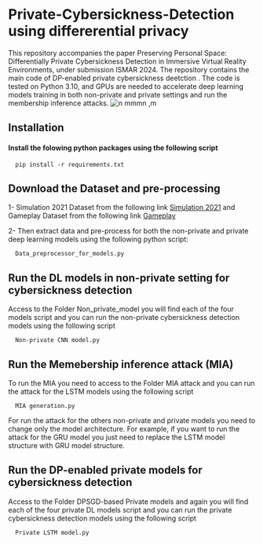 # Private-Cybersickness-Detection using differerential privacy
This repository accompanies the paper Preserving Personal Space: Differentially Private Cybersickness Detection in Immersive Virtual Reality Environments, under submission ISMAR 2024. The repository contains the main code of DP-enabled private cybersickness deetction . The code is tested on Python 3.10, and GPUs are needed to accelerate deep learning models training in both non-private and private settings and run the membership inference attacks.
![n mmmn ,m](https://github.com/ripankundu/Private-Cybersickness-Prediction/assets/63242071/8eef16cf-2d5f-409e-9781-d9ea3712262d)


## Installation

#### Install the folowing python packages using the following script

```http
  pip install -r requirements.txt
```

## Download the Dataset and pre-processing
1- Simulation 2021 Dataset from the following link [Simulation 2021](https://sites.google.com/view/savelab/research?authuser=0) and Gameplay Dataset from the following link [Gameplay](https://github.com/tmp1986/UFFCSData)

2- Then extract data and pre-process for both the non-private and private deep learning models using the following python script:
```http
  Data_preprocessor_for_models.py
```


## Run the DL models in non-private setting for cybersickness detection
Access to the Folder Non_private_model you will find each of the four models script and you can run the non-private cybersickness detection models using the following script

```http
  Non-private CNN model.py
```

## Run the Memebership inference attack (MIA)
To run the MIA you need to access to the Folder MIA attack and you can run the attack for the LSTM models using the following script

```http
  MIA generation.py
```
For run the attack for the others non-private and private models you need to change only the model architecture. For example, if you want to run the attack for the GRU model you just need to replace the LSTM model structure with GRU model structure.

## Run the DP-enabled private models for cybersickness detection 
Access to the Folder DPSGD-based Private models and again you will find each of the four private DL models script and you can run the private cybersickness detection models using the following script

```http
  Private LSTM model.py
```




